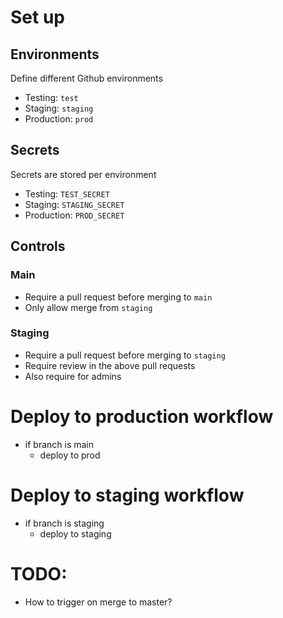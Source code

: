 # Set up
## Environments
Define different Github environments
- Testing: `test`
- Staging: `staging`
- Production: `prod`

## Secrets
Secrets are stored per environment
- Testing: `TEST_SECRET`
- Staging: `STAGING_SECRET`
- Production: `PROD_SECRET`

## Controls
### Main
- Require a pull request before merging to `main`
- Only allow merge from `staging`

### Staging
- Require a pull request before merging to `staging`
- Require review in the above pull requests
- Also require for admins


# Deploy to production workflow
- if branch is main
    - deploy to prod

# Deploy to staging workflow
- if branch is staging
    - deploy to staging

# TODO:
- How to trigger on merge to master?
